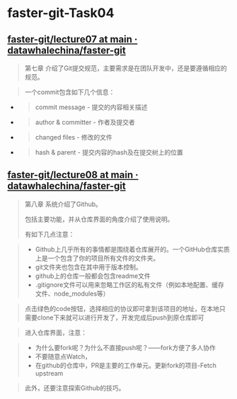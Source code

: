# faster-git-Task04



## [faster-git/lecture07 at main · datawhalechina/faster-git](https://github.com/datawhalechina/faster-git/tree/main/lecture07)

> 第七章 介绍了Git提交规范，主要需求是在团队开发中，还是要遵循相应的规范。

> 一个commit包含如下几个信息：

- > commit message - 提交的内容相关描述

- > author & committer - 作者及提交者

- > changed files - 修改的文件

- > hash & parent - 提交内容的hash及在提交树上的位置




## [faster-git/lecture08 at main · datawhalechina/faster-git](https://github.com/datawhalechina/faster-git/tree/main/lecture08)

> 第八章 系统介绍了Github。
>
> 包括主要功能，并从仓库界面的角度介绍了使用说明。
>
> 有如下几点注意：

> - Github上几乎所有的事情都是围绕着仓库展开的。一个GitHub仓库实质上是一个包含了你的项目所有文件的文件夹。
> - git文件夹也包含在其中用于版本控制。
> - github上的仓库一般都会包含readme文件
> - .gitignore文件可以用来忽略工作区的私有文件（例如本地配置、缓存文件、node_modules等）

> 点击绿色的code按钮，选择相应的协议即可拿到该项目的地址，在本地只需要clone下来就可以进行开发了，开发完成后push到原仓库即可

> 进入仓库界面，注意：

> - 为什么要fork呢？为什么不直接push呢？——fork方便了多人协作
> - 不要随意点Watch，
> - 在github的仓库中，PR是主要的工作单元。更新fork的项目-Fetch upstream

> 此外，还要注意探索Github的技巧。
